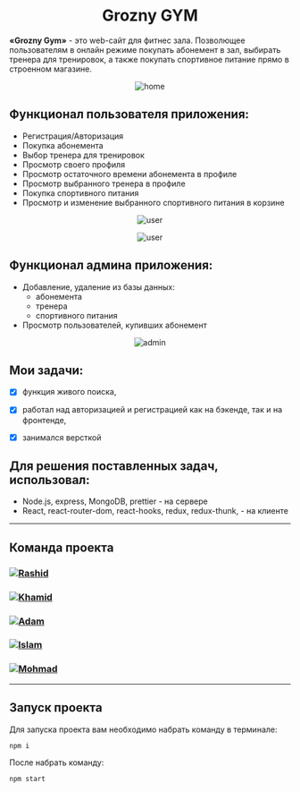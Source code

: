 <h1 align="center"> Grozny GYM </h1>

**«Grozny Gym»** - это web-сайт для фитнес зала. Позволющее пользователям в онлайн режиме покупать абонемент в зал, выбирать тренера для тренировок, а также покупать спортивное питание прямо в строенном магазине.

<p align="center">
  <img src="static/gif/home.gif" alt="home" />
</p>


##  Функционал пользователя приложения:

- Регистрация/Авторизация
- Покупка абонемента
- Выбор тренера для тренировок
- Просмотр своего профиля
- Просмотр остаточного времени абонемента в профиле
- Просмотр выбранного тренера в профиле
- Покупка спортивного питания
- Просмотр и изменение выбранного спортивного питания в корзине

<p align="center">
  <img src="static/gif/user.gif" alt="user" />
</p>

<p align="center">
  <img src="static/gif/user2.gif" alt="user" />
</p>


##  Функционал админа приложения:

- Добавление, удаление из базы данных:
  * абонемента
  * тренера
  * спортивного питания
- Просмотр пользователей, купивших абонемент

<p align="center">
  <img src="static/gif/admin.gif" alt="admin" />
</p>


## Мои задачи: 

- [x] функция живого поиска,
- [x] работал над авторизацией и регистрацией как на бэкенде, так и на фронтенде,
- [x] занимался версткой


## Для решения поставленных задач, использовал:

- Node.js, express, MongoDB, prettier - на сервере
- React, react-router-dom, react-hooks, redux, redux-thunk, - на клиенте

---

## Команда проекта


<h3>
  <a href="https://github.com/4abaev">
    <img alt="Rashid" src="https://img.shields.io/badge/-Rasid-black?style=for-the-badge&logo=github&logoColor=white" />
  </a>
</h3>

<h3>
  <a href="https://github.com/WetFlamer">
    <img alt="Khamid" src="https://img.shields.io/badge/-Khamid-black?style=for-the-badge&logo=github&logoColor=white" />
  </a>
</h3>

<h3>
  <a href="https://github.com/ADDIC42">
    <img alt="Adam" src="https://img.shields.io/badge/-Adam-black?style=for-the-badge&logo=github&logoColor=white" />
  </a>
</h3>

<h3>
  <a href="https://github.com/zxcviolence">
    <img alt="Islam" src="https://img.shields.io/badge/-Islam-black?style=for-the-badge&logo=github&logoColor=white" />
  </a>
</h3>

<h3>
  <a href="https://github.com/Duzhiev">
    <img alt="Mohmad" src="https://img.shields.io/badge/-Mohmad-black?style=for-the-badge&logo=github&logoColor=white" />
  </a>
</h3>

---


## Запуск проекта

Для запуска проекта вам необходимо набрать команду в терминале:

```javascript
npm i
```

После набрать команду:

```javascript
npm start
```